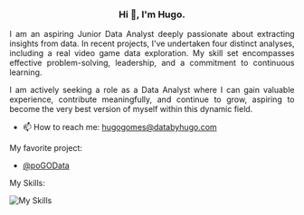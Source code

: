 <div align="center">
  
### Hi 👋, I'm Hugo.

</div>
<div style="text-align: justify">
  
I am an aspiring Junior Data Analyst deeply passionate about extracting insights from data. In recent projects, I've undertaken four distinct analyses, including a real video game data exploration. My skill set encompasses effective problem-solving, leadership, and a commitment to continuous learning.

I am actively seeking a role as a Data Analyst where I can gain valuable experience, contribute meaningfully, and continue to grow, aspiring to become the very best version of myself within this dynamic field.

</div>

- 📫 How to reach me: hugogomes@databyhugo.com

My favorite project:
- [@poGOData](https://github.com/HugoDataAnalyst/poGORealDataAnalysis)

My Skills:

![My Skills](https://skillicons.dev/icons?i=css,docker,flask,github,gitlab,html,linux,laravel,php,mysql,sqlite,postgres,nginx,py&perline=9)
